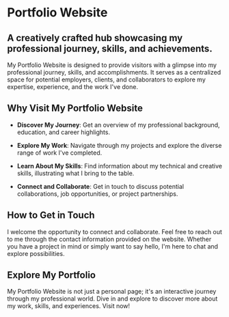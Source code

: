 # Portfolio Website

## A creatively crafted hub showcasing my professional journey, skills, and achievements.

My Portfolio Website is designed to provide visitors with a glimpse into my professional journey, skills, and accomplishments. It serves as a centralized space for potential employers, clients, and collaborators to explore my expertise, experience, and the work I've done.

## Why Visit My Portfolio Website

- **Discover My Journey**: Get an overview of my professional background, education, and career highlights.

- **Explore My Work**: Navigate through my projects and explore the diverse range of work I've completed.

- **Learn About My Skills**: Find information about my technical and creative skills, illustrating what I bring to the table.

- **Connect and Collaborate**: Get in touch to discuss potential collaborations, job opportunities, or project partnerships.

## How to Get in Touch

I welcome the opportunity to connect and collaborate. Feel free to reach out to me through the contact information provided on the website. Whether you have a project in mind or simply want to say hello, I'm here to chat and explore possibilities.

## Explore My Portfolio

My Portfolio Website is not just a personal page; it's an interactive journey through my professional world. Dive in and explore to discover more about my work, skills, and experiences. Visit now!
